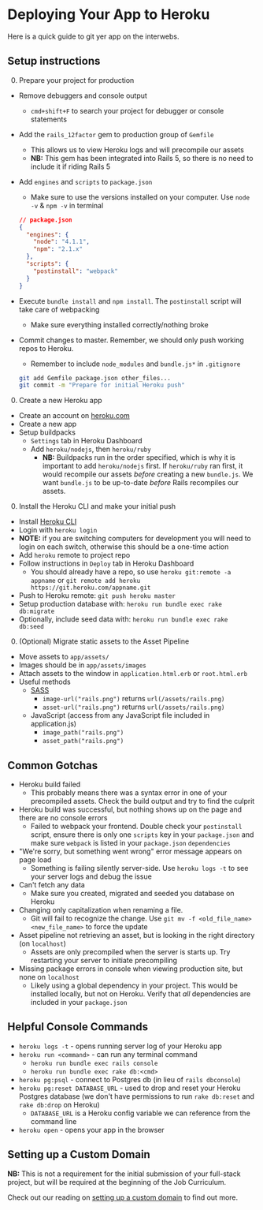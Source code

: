 # Deploying Your App to Heroku

Here is a quick guide to git yer app on the interwebs.

## Setup instructions

0. Prepare your project for production
  * Remove debuggers and console output
    * `cmd+shift+F` to search your project for debugger or console statements
  * Add the `rails_12factor` gem to production group of `Gemfile`
    * This allows us to view Heroku logs and will precompile our assets
    * **NB:** This gem has been integrated into Rails 5, so there is no need to include it if riding Rails 5
  * Add `engines` and `scripts` to `package.json`
    * Make sure to use the versions installed on your computer. Use `node -v` & `npm -v` in terminal

    ```json
    // package.json
    {
      "engines": {
        "node": "4.1.1",
        "npm": "2.1.x"
      },
      "scripts": {
        "postinstall": "webpack"
      }
    }
    ```
  * Execute `bundle install` and `npm install`. The `postinstall` script will
    take care of webpacking
    * Make sure everything installed correctly/nothing broke
  * Commit changes to master. Remember, we should only push working repos to Heroku.
    * Remember to include `node_modules` and `bundle.js*` in `.gitignore`

    ```sh
    git add Gemfile package.json other_files...
    git commit -m "Prepare for initial Heroku push"
    ```
0. Create a new Heroku app
  * Create an account on [heroku.com](heroku.com)
  * Create a new app
  * Setup buildpacks
    * `Settings` tab in Heroku Dashboard
    * Add `heroku/nodejs`, then `heroku/ruby`
      * **NB:** Buildpacks run in the order specified, which is why it is important to add `heroku/nodejs` first.
        If `heroku/ruby` ran first, it would recompile our assets *before* creating a new `bundle.js`. We want `bundle.js` to be up-to-date *before* Rails recompiles our assets.
0. Install the Heroku CLI and make your initial push
  * Install [Heroku CLI](https://devcenter.heroku.com/articles/heroku-command-line)
  * Login with `heroku login`
  * **NOTE:** if you are switching computers for development you will need to login on each switch, otherwise this should be a one-time action
  * Add `heroku` remote to project repo
  * Follow instructions in `Deploy` tab in Heroku Dashboard
    * You should already have a repo, so use `heroku git:remote -a appname` or `git remote add heroku https://git.heroku.com/appname.git`
  * Push to Heroku remote: `git push heroku master`
  * Setup production database with: `heroku run bundle exec rake db:migrate`
  * Optionally, include seed data with: `heroku run bundle exec rake db:seed`

0. (Optional) Migrate static assets to the Asset Pipeline
  * Move assets to `app/assets/`
  * Images should be in `app/assets/images`
  * Attach assets to the window in `application.html.erb` or `root.html.erb`
  * Useful methods
    * [SASS](https://www.sitepoint.com/an-introduction-to-sass-in-rails/)
      * `image-url("rails.png")` returns `url(/assets/rails.png)`
      * `asset-url("rails.png")` returns `url(/assets/rails.png)`
    * JavaScript (access from any JavaScript file included in application.js)
      * `image_path("rails.png")`
      * `asset_path("rails.png")`

## Common Gotchas

* Heroku build failed
  * This probably means there was a syntax error in one of your precompiled assets. Check the build output and try to find the culprit
* Heroku build was successful, but nothing shows up on the page and there are no console errors
  * Failed to webpack your frontend. Double check your `postinstall` script, ensure there is only one `scripts` key in your `package.json` and make sure `webpack` is listed in your `package.json` `dependencies`
* "We're sorry, but something went wrong" error message appears on page load
  * Something is failing silently server-side. Use `heroku logs -t` to see your server logs and debug the issue
* Can't fetch any data
  * Make sure you created, migrated and seeded you database on Heroku
* Changing only capitalization when renaming a file.
  * Git will fail to recognize the change. Use `git mv -f <old_file_name> <new_file_name>` to force the update
* Asset pipeline not retrieving an asset, but is looking in the right directory (on `localhost`)
  * Assets are only precompiled when the server is starts up. Try restarting your server to initiate precompiling
* Missing package errors in console when viewing production site, but none on `localhost`
  * Likely using a global dependency in your project. This would be installed locally, but not on Heroku. Verify that *all* dependencies are included in your `package.json`

## Helpful Console Commands
* `heroku logs -t` - opens running server log of your Heroku app
* `heroku run <command>` - can run any terminal command
  * `heroku run bundle exec rails console`
  * `heroku run bundle exec rake db:<cmd>`
* `heroku pg:psql` - connect to Postgres db (in lieu of `rails dbconsole`)
* `heroku pg:reset DATABASE_URL` - used to drop and reset your Heroku Postgres database (we don't have permissions to run `rake db:reset` and `rake db:drop` on Heroku)
  * `DATABASE_URL` is a Heroku config variable we can reference from the command line
* `heroku open` - opens your app in the browser

## Setting up a Custom Domain

**NB:** This is not a requirement for the initial submission of your full-stack project, but will be required at the beginning of the Job Curriculum.

Check out our reading on [setting up a custom domain][domains] to find out more.

[domains]: '../expository_readings/domains.md'
